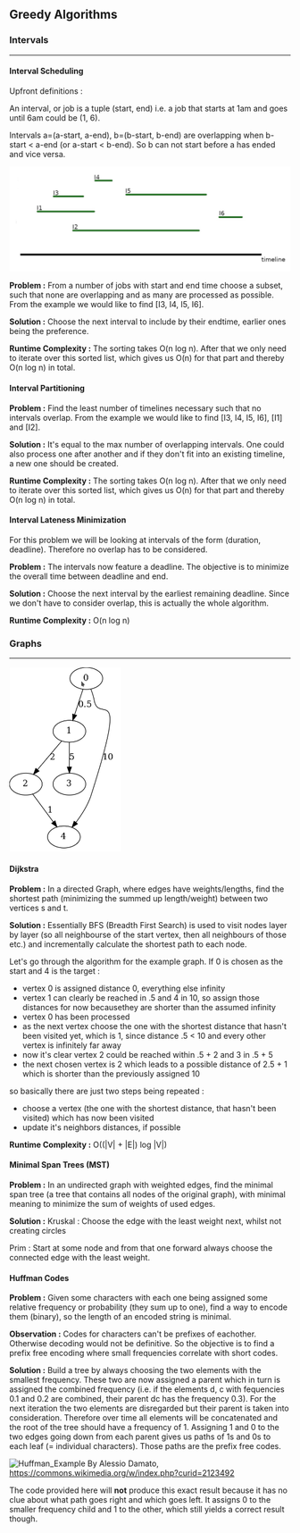 ## Greedy Algorithms

### Intervals <hr />

#### Interval Scheduling

Upfront definitions :

An interval, or job is a tuple (start, end) i.e. a job that starts at 1am and goes until 6am could be (1, 6).

Intervals a=(a-start, a-end), b=(b-start, b-end) are overlapping when b-start < a-end (or a-start < b-end). So b can not start before a has ended and vice versa.

![Interval Example](./.resources/Interval_example.jpg "Interval Example")

**Problem :**
From a number of jobs with start and end time choose a subset, such that none are 
overlapping and as many are processed as possible.
From the example we would like to find [I3, I4, I5, I6].

**Solution :**
Choose the next interval to include by their endtime, earlier ones being the preference.
 
**Runtime Complexity :**
The sorting takes O(n log n). After that we only need to iterate over this sorted list, which gives us O(n) for that part and thereby O(n log n) in total.

#### Interval Partitioning

**Problem :**
Find the least number of timelines necessary such that no intervals overlap.
From the example we would like to find [I3, I4, I5, I6], [I1] and [I2].

**Solution :**
It's equal to the max number of overlapping intervals.
One could also process one after another and if they don't fit into an existing timeline, 
a new one should be created. 

**Runtime Complexity :**
The sorting takes O(n log n). After that we only need to iterate over this sorted list, which gives us O(n) for that part and thereby O(n log n) in total.

#### Interval Lateness Minimization

For this problem we will be looking at intervals of the form (duration, deadline). Therefore no overlap has to be considered.

**Problem :**
The intervals now feature a deadline. The objective is to minimize the overall time 
between deadline and end.

**Solution :**
Choose the next interval by the earliest remaining deadline.
Since we don't have to consider overlap, this is actually the whole algorithm.

**Runtime Complexity :**
O(n log n)

### Graphs <hr />

<img src="./.resources/Directed_Graph_example.png" alt="Directed Graph" style="width:200px;"/>

#### Dijkstra

**Problem :**
In a directed Graph, where edges have weights/lengths, find the shortest path 
(minimizing the summed up length/weight) between two vertices s and t.

**Solution :**
Essentially BFS (Breadth First Search) is used to visit nodes layer by layer 
(so all neighbourse of the start vertex, then all neighbours of those etc.) and incrementally calculate the shortest path to each node.

Let's go through the algorithm for the example graph.
If 0 is chosen as the start and 4 is the target :
- vertex 0 is assigned distance 0, everything else infinity
- vertex 1 can clearly be reached in .5 and 4 in 10, so assign those distances for now becausethey are shorter than the assumed infinity
- vertex 0 has been processed
- as the next vertex choose the one with the shortest distance that hasn't been visited yet, which is 1, since distance .5 < 10 and every other vertex is infinitely far away
- now it's clear vertex 2 could be reached within .5 + 2 and 3 in .5 + 5
- the next chosen vertex is 2 which leads to a possible distance of 2.5 + 1 which is shorter than the previously assigned 10

so basically there are just two steps being repeated :
- choose a vertex (the one with the shortest distance, that hasn't been visited) which has now been visited
- update it's neighbors distances, if possible

**Runtime Complexity :**
O((|V| + |E|) log |V|)

#### Minimal Span Trees (MST)

**Problem :**
In an undirected graph with weighted edges, find the minimal span tree 
(a tree that contains all nodes of the original graph), with minimal 
meaning to minimize the sum of weights of used edges.

**Solution :**
Kruskal :
Choose the edge with the least weight next, whilst not creating circles

Prim :
Start at some node and from that one forward always choose the connected edge 
with the least weight.

#### Huffman Codes

**Problem :**
Given some characters with each one being assigned some relative frequency or 
probability (they sum up to one), find a way to encode them (binary), 
so the length of an encoded string is minimal.

**Observation :**
Codes for characters can't be prefixes of eachother. Otherwise decoding would not be definitive.
So the objective is to find a prefix free encoding where small frequencies correlate with
short codes.

**Solution :**
Build a tree by always choosing the two elements with the smallest frequency.
These two are now assigned a parent which in turn is assigned the combined frequency (i.e. if the elements d, c with fequencies 0.1 and 0.2 are combined, their parent dc has the frequency 0.3).
For the next iteration the two elements are disregarded but their parent is taken into consideration.
Therefore over time all elements will be concatenated and the root of the tree should have a frequency of 1.
Assigning 1 and 0 to the two edges going down from each parent gives us paths of 1s and 0s to each leaf (= individual characters). Those paths are the prefix free codes.

![Huffman_Example](https://upload.wikimedia.org/wikipedia/commons/7/74/Huffman_coding_example.svg)
By Alessio Damato, https://commons.wikimedia.org/w/index.php?curid=2123492

The code provided here will **not** produce this exact result because it has no clue about what path goes right and which goes left. It assigns 0 to the smaller frequency child and 1 to the other, which still yields a correct result though.
